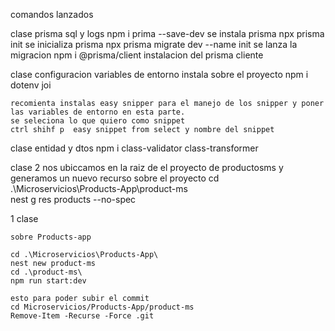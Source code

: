 comandos lanzados



clase prisma sql y logs
    npm i prima --save-dev  se instala prisma
    npx prisma init  se inicializa prisma
    npx prisma migrate dev --name init  se lanza la migracion
    npm i @prisma/client instalacion del prisma cliente


clase configuracion variables de entorno
    instala sobre el proyecto npm i dotenv joi

    recomienta instalas easy snipper para el manejo de los snipper y poner las variables de entorno en esta parte.
    se seleciona lo que quiero como snippet
    ctrl shihf p  easy snippet from select y nombre del snippet


clase entidad y dtos
   npm i class-validator class-transformer


clase 2 
     nos ubiccamos en la raiz de el proyecto de productosms y generamos un nuevo recurso sobre el proyecto
    cd .\Microservicios\Products-App\product-ms\
    nest g res products --no-spec

1 clase

    sobre Products-app

    cd .\Microservicios\Products-App\
    nest new product-ms
    cd .\product-ms\
    npm run start:dev

    esto para poder subir el commit
    cd Microservicios/Products-App/product-ms
    Remove-Item -Recurse -Force .git